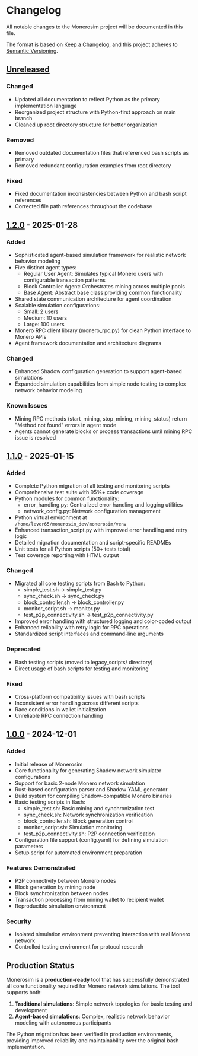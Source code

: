 # Changelog

All notable changes to the Monerosim project will be documented in this file.

The format is based on [Keep a Changelog](https://keepachangelog.com/en/1.0.0/),
and this project adheres to [Semantic Versioning](https://semver.org/spec/v2.0.0.html).

## [Unreleased]

### Changed
- Updated all documentation to reflect Python as the primary implementation language
- Reorganized project structure with Python-first approach on main branch
- Cleaned up root directory structure for better organization

### Removed
- Removed outdated documentation files that referenced bash scripts as primary
- Removed redundant configuration examples from root directory

### Fixed
- Fixed documentation inconsistencies between Python and bash script references
- Corrected file path references throughout the codebase

## [1.2.0] - 2025-01-28

### Added
- Sophisticated agent-based simulation framework for realistic network behavior modeling
- Five distinct agent types:
  - Regular User Agent: Simulates typical Monero users with configurable transaction patterns
  - Block Controller Agent: Orchestrates mining across multiple pools
  - Base Agent: Abstract base class providing common functionality
- Shared state communication architecture for agent coordination
- Scalable simulation configurations:
  - Small: 2 users
  - Medium: 10 users
  - Large: 100 users
- Monero RPC client library (monero_rpc.py) for clean Python interface to Monero APIs
- Agent framework documentation and architecture diagrams

### Changed
- Enhanced Shadow configuration generation to support agent-based simulations
- Expanded simulation capabilities from simple node testing to complex network behavior modeling

### Known Issues
- Mining RPC methods (start_mining, stop_mining, mining_status) return "Method not found" errors in agent mode
- Agents cannot generate blocks or process transactions until mining RPC issue is resolved

## [1.1.0] - 2025-01-15

### Added
- Complete Python migration of all testing and monitoring scripts
- Comprehensive test suite with 95%+ code coverage
- Python modules for common functionality:
  - error_handling.py: Centralized error handling and logging utilities
  - network_config.py: Network configuration management
- Python virtual environment at `/home/lever65/monerosim_dev/monerosim/venv`
- Enhanced transaction_script.py with improved error handling and retry logic
- Detailed migration documentation and script-specific READMEs
- Unit tests for all Python scripts (50+ tests total)
- Test coverage reporting with HTML output

### Changed
- Migrated all core testing scripts from Bash to Python:
  - simple_test.sh → simple_test.py
  - sync_check.sh → sync_check.py
  - block_controller.sh → block_controller.py
  - monitor_script.sh → monitor.py
  - test_p2p_connectivity.sh → test_p2p_connectivity.py
- Improved error handling with structured logging and color-coded output
- Enhanced reliability with retry logic for RPC operations
- Standardized script interfaces and command-line arguments

### Deprecated
- Bash testing scripts (moved to legacy_scripts/ directory)
- Direct usage of bash scripts for testing and monitoring

### Fixed
- Cross-platform compatibility issues with bash scripts
- Inconsistent error handling across different scripts
- Race conditions in wallet initialization
- Unreliable RPC connection handling

## [1.0.0] - 2024-12-01

### Added
- Initial release of Monerosim
- Core functionality for generating Shadow network simulator configurations
- Support for basic 2-node Monero network simulation
- Rust-based configuration parser and Shadow YAML generator
- Build system for compiling Shadow-compatible Monero binaries
- Basic testing scripts in Bash:
  - simple_test.sh: Basic mining and synchronization test
  - sync_check.sh: Network synchronization verification
  - block_controller.sh: Block generation control
  - monitor_script.sh: Simulation monitoring
  - test_p2p_connectivity.sh: P2P connection verification
- Configuration file support (config.yaml) for defining simulation parameters
- Setup script for automated environment preparation

### Features Demonstrated
- P2P connectivity between Monero nodes
- Block generation by mining node
- Block synchronization between nodes
- Transaction processing from mining wallet to recipient wallet
- Reproducible simulation environment

### Security
- Isolated simulation environment preventing interaction with real Monero network
- Controlled testing environment for protocol research

## Production Status

Monerosim is a **production-ready** tool that has successfully demonstrated all core functionality required for Monero network simulations. The tool supports both:

1. **Traditional simulations**: Simple network topologies for basic testing and development
2. **Agent-based simulations**: Complex, realistic network behavior modeling with autonomous participants

The Python migration has been verified in production environments, providing improved reliability and maintainability over the original bash implementation.

[Unreleased]: https://github.com/yourusername/monerosim/compare/v1.2.0...HEAD
[1.2.0]: https://github.com/yourusername/monerosim/compare/v1.1.0...v1.2.0
[1.1.0]: https://github.com/yourusername/monerosim/compare/v1.0.0...v1.1.0
[1.0.0]: https://github.com/yourusername/monerosim/releases/tag/v1.0.0